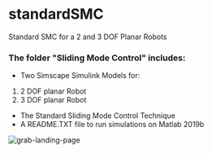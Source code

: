 # standardSMC
Standard SMC for a 2 and 3 DOF Planar Robots

### The folder "Sliding Mode Control" includes:
- Two Simscape Simulink Models for:
 1. 2 DOF planar Robot
 2. 3 DOF planar Robot
- The Standard Sliding Mode Control Technique
- A README.TXT file to run simulations on Matlab 2019b


![grab-landing-page](https://https://github.com/BedollaDavid/standardSMC/blob/main/2GDL.gif)
